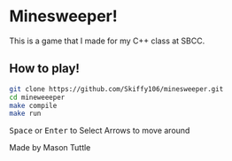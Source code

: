 # Minesweeper!

This is a game that I made for my C++ class at SBCC.

## How to play!

```bash
git clone https://github.com/Skiffy106/minesweeper.git
cd mineweeeper
make compile
make run
```

<kbd>Space</kbd> or <kbd>Enter</kbd> to Select
Arrows to move around

Made by Mason Tuttle
